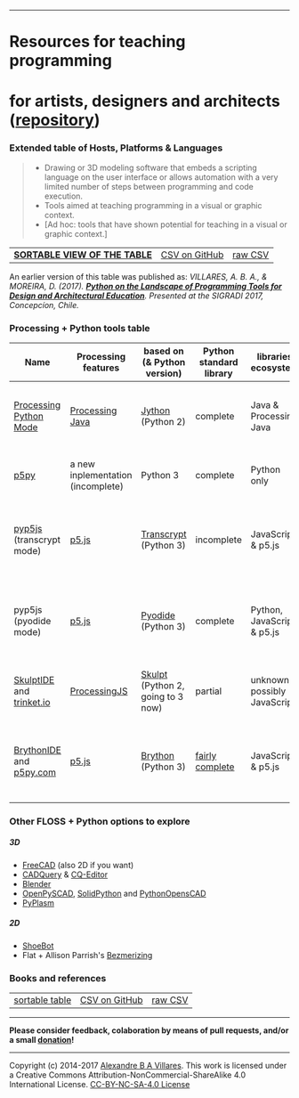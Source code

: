 ----

# Resources for teaching programming
# for artists, designers and architects ([repository](https://github.com/villares/Resources-for-teaching-programming/))

### Extended table of Hosts, Platforms & Languages
> - Drawing or 3D modeling software that embeds a scripting language on the user interface or allows automation with a very limited number of steps between programming and code execution.
> - Tools aimed at teaching programming in a visual or graphic context.
> - [Ad hoc: tools that have shown potential for teaching in a visual or graphic context.]

| | | | 
| --- | --- | --- |
| [**SORTABLE VIEW OF THE TABLE**](http://villares.github.io/csv-to-html-table/host-platforms-and-languages)| [CSV on GitHub](https://github.com/villares/Resources-for-teaching-programming/blob/master/I%20-%20Host%20platforms%20%26%20languages.csv) | [raw CSV](https://raw.githubusercontent.com/villares/Resources-for-teaching-programming/master/I%20-%20Host%20platforms%20%26%20languages.csv) |

An earlier version of this table was published as: *VILLARES, A. B. A., & MOREIRA, D. (2017). [**Python on the Landscape of Programming Tools for Design and Architectural Education**](https://villares.github.io/mestrado/VILLARES_MOREIRA_SIGRADI_2017). Presented at the SIGRADI 2017, Concepcíon, Chile.*

### Processing + Python tools table

| Name | Processing features | based on (& Python version) | Python standard library | libraries ecosystem | main features | main limitations |
| --- | --- | --- | --- | --- | --- | --- |
[Processing Python Mode](https://py.processing.org) | [Processing Java](https://processing.org) | [Jython](https://www.jython.org/) (Python 2) | complete | Java & Processing Java | available inside Processing IDE, very Processing compatible | no web deployment, no modern Python libs |
[p5py](https://github.com/p5py/p5) | a new inplementation (incomplete) |  Python 3 | complete | Python only | truly Python compatible | no web deployment, still incomplete |
[pyp5js](https://github.com/berinhard/pyp5js) (transcrypt mode) | [p5.js](https://p5js.org/) | [Transcrypt](https://transcrypt.org/documentation) (Python 3) | incomplete | JavaScript & p5.js |  web ready sketches, very p5js compatible and nice browser editor| JS libraries only, p5.js features only (compared to Processing Java/Python modes) |
pyp5js (pyodide mode)| [p5.js](https://p5js.org/) | [Pyodide](https://luxapodular.github.io/Py5.js/) (Python 3) | complete | Python, JavaScript & p5.js |  web ready sketches! very p5.js compatible & very Python compatible | [Experimental](https://berinhard.github.io/pyp5js/pyodide/), p5.js features only (compared to Processing Java/Python modes) |
[SkulptIDE](http://esperanc.github.io/skulptIde/pages.html) and [trinket.io](https://trinket.io/processing) | [ProcessingJS](http://processingjs.org/) | [Skulpt](http://skulpt.org/) (Python 2, going to 3 now) | partial | unknown, possibly JavaScript |  very nice web IDE, browser based sketches | ProcessingJS is defunct; not extensible
[BrythonIDE](https://esperanc.github.io/brythonide/) and [p5py.com](http://p5py.com/)  | [p5.js](https://p5js.org/) | [Brython](https://brython.info/) (Python 3) | [fairly complete](https://brython.info/static_doc/en/stdlib.html) | JavaScript & p5.js |  browser IDE, browser based sketches & very p5.js compatible | p5.js features only (compared to Processing Java/Python modes)  |

### Other FLOSS + Python options to explore

##### 3D 

- [FreeCAD](https://freecadweb.org) (also 2D if you want)
- [CADQuery](https://github.com/CadQuery/cadquery) & [CQ-Editor](https://github.com/CadQuery/CQ-editor)
- [Blender](https://blender.org)
- [OpenPySCAD](https://github.com/taxpon/openpyscad), [SolidPython](https://github.com/SolidCode/SolidPython) and [PythonOpensCAD](https://www.bvcw.org/)
- [PyPlasm](http://www.plasm.net/download/)

##### 2D

- [ShoeBot](https://shoebot.github.io/)
- Flat + Allison Parrish's [Bezmerizing](https://github.com/aparrish/bezmerizing/blob/master/demo.ipynb)


### Books and references
| | | | 
| --- | --- | --- |
| [sortable table](http://villares.github.io/csv-to-html-table/books-and-references) | [CSV on GitHub](https://github.com/villares/Resources-for-teaching-programming/blob/master/II%20-%20Books%20%26%20References.csv) | [raw CSV](https://raw.githubusercontent.com/villares/Resources-for-teaching-programming/master/II%20-%20Books%20%26%20References.csv) |

----

**Please consider feedback, colaboration by means of pull requests, and/or a small [donation](https://www.paypal.com/cgi-bin/webscr?cmd=_s-xclick&hosted_button_id=HCGAKACDMVNV2)!**

----

Copyright (c) 2014-2017 [Alexandre B A Villares](https://abav.lugaralgum.com). This work is licensed under a Creative Commons Attribution-NonCommercial-ShareAlike 4.0 International License. [CC-BY-NC-SA-4.0 License](https://creativecommons.org/licenses/by-nc-sa/4.0/)
